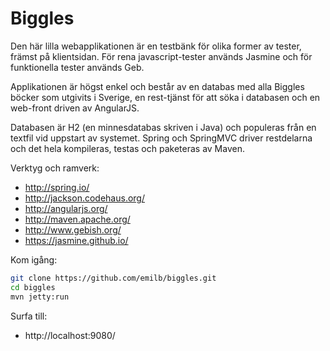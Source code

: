 Biggles
=======

Den här lilla webapplikationen är en testbänk för olika former av tester, främst på klientsidan.
För rena javascript-tester används Jasmine och för funktionella tester används Geb.

Applikationen är högst enkel och består av en databas med alla Biggles böcker som utgivits i Sverige,
en rest-tjänst för att söka i databasen och en web-front driven av AngularJS.

Databasen är H2 (en minnesdatabas skriven i Java) och populeras från en textfil vid uppstart av systemet.
Spring och SpringMVC driver restdelarna och det hela kompileras, testas och paketeras av Maven.

Verktyg och ramverk:
* http://spring.io/
* http://jackson.codehaus.org/
* http://angularjs.org/
* http://maven.apache.org/
* http://www.gebish.org/
* https://jasmine.github.io/

Kom igång:
```bash
git clone https://github.com/emilb/biggles.git
cd biggles
mvn jetty:run
```

Surfa till:
* http://localhost:9080/

